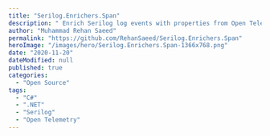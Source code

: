 ```yaml
---
title: "Serilog.Enrichers.Span"
description: " Enrich Serilog log events with properties from Open Telemetry spans."
author: "Muhammad Rehan Saeed"
permalink: "https://github.com/RehanSaeed/Serilog.Enrichers.Span"
heroImage: "/images/hero/Serilog.Enrichers.Span-1366x768.png"
date: "2020-11-20"
dateModified: null
published: true
categories:
  - "Open Source"
tags:
  - "C#"
  - ".NET"
  - "Serilog"
  - "Open Telemetry"
---
```

